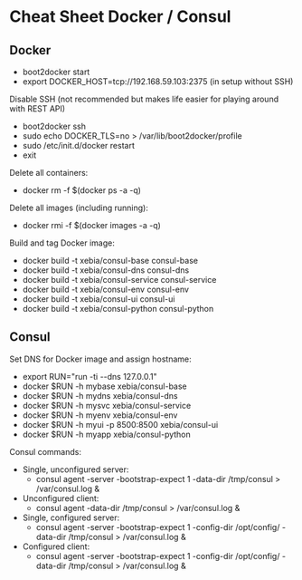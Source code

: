 # Cheat Sheet Docker / Consul

## Docker

- boot2docker start
- export DOCKER_HOST=tcp://192.168.59.103:2375 (in setup without SSH)

Disable SSH (not recommended but makes life easier for playing around with REST API)

- boot2docker ssh
- sudo echo DOCKER_TLS=no > /var/lib/boot2docker/profile
- sudo /etc/init.d/docker restart
- exit


Delete all containers:

- docker rm -f $(docker ps -a -q)

Delete all images (including running):

- docker rmi -f $(docker images -a -q)

Build and tag Docker image:

- docker build -t xebia/consul-base consul-base
- docker build -t xebia/consul-dns consul-dns
- docker build -t xebia/consul-service consul-service
- docker build -t xebia/consul-env consul-env
- docker build -t xebia/consul-ui consul-ui
- docker build -t xebia/consul-python consul-python


## Consul

Set DNS for Docker image and assign hostname:

- export RUN="run -ti --dns 127.0.0.1"
- docker $RUN -h mybase xebia/consul-base
- docker $RUN -h mydns xebia/consul-dns
- docker $RUN -h mysvc xebia/consul-service
- docker $RUN -h myenv xebia/consul-env
- docker $RUN -h myui -p 8500:8500 xebia/consul-ui
- docker $RUN -h myapp xebia/consul-python

Consul commands:

- Single, unconfigured server: 
  - consul agent -server -bootstrap-expect 1 -data-dir /tmp/consul > /var/consul.log &
- Unconfigured client: 
  - consul agent -data-dir /tmp/consul > /var/consul.log &
- Single, configured server: 
  - consul agent -server -bootstrap-expect 1 -config-dir /opt/config/ -data-dir /tmp/consul > /var/consul.log &
- Configured client:
  - consul agent -server -bootstrap-expect 1 -config-dir /opt/config/ -data-dir /tmp/consul > /var/consul.log &
